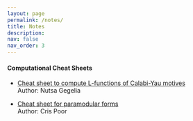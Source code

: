 ```yaml
---
layout: page
permalink: /notes/
title: Notes
description:
nav: false
nav_order: 3
---
```



#### Computational Cheat Sheets

- [Cheat sheet to compute L-functions of Calabi-Yau motives](/files/lfunctions.pdf) <br>
Author: Nutsa Gegelia

- [Cheat sheet for paramodular forms](/files/paramodular_cs.pdf)<br>
Author: Cris Poor




